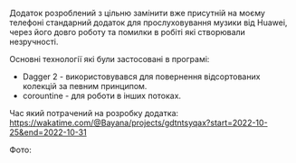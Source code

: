 Додаток розроблений з цільню замінити вже присутній на моєму телефоні стандарний додаток для прослуховування музики від Huawei, через його довго роботу та помилки в робіті які створювали незручності.

Основні технології які були застосовані в програмі:
* Dagger 2 - використовувався для повернення відсортованих колекцій за певним принципом.
* corountine - для роботи в інших потоках.


Час який потрачений на розробку додатка: https://wakatime.com/@Bayana/projects/gdtntsyqax?start=2022-10-25&end=2022-10-31

Фото:
